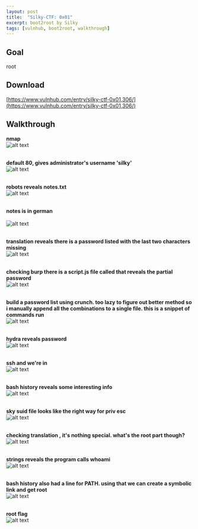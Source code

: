 ```yaml
---
layout: post
title:  "Silky-CTF: 0x01"
excerpt: boot2root by Silky
tags: [vulnhub, boot2root, walkthrough]
---
```


## Goal #
root

## Download #
[https://www.vulnhub.com/entry/silky-ctf-0x01,306/](https://www.vulnhub.com/entry/silky-ctf-0x01,306/)

## Walkthrough #

**nmap**
<br>![alt text](../vulnhub/Silky-CTF_0x01/nmap.png)
<br><br>

**default 80, gives administrator's username 'silky'**
<br>![alt text](../vulnhub/Silky-CTF_0x01/default80.png)
<br><br>

**robots reveals notes.txt**
<br>![alt text](../vulnhub/Silky-CTF_0x01/robots.png)
<br><br>

**notes is in german**<br>
<br>![alt text](../vulnhub/Silky-CTF_0x01/notes.png)
<br><br>

**translation reveals there is a password listed with the last two characters missing**
<br>![alt text](../vulnhub/Silky-CTF_0x01/translate.png)
<br><br>

**checking burp there is a script.js file called that reveals the partial password**
<br>![alt text](../vulnhub/Silky-CTF_0x01/scriptjs.png)
<br><br>

**build a password list using crunch. too lazy to figure out better method so i manually append all the combinations to a single file. this is a snippet of commands run**
<br>![alt text](../vulnhub/Silky-CTF_0x01/silkypass.png)
<br><br>

**hydra reveals password**
<br>![alt text](../vulnhub/Silky-CTF_0x01/hydra.png)
<br><br>

**ssh and we're in**
<br>![alt text](../vulnhub/Silky-CTF_0x01/ssh.png)
<br><br>

**bash history reveals some interesting info**
<br>![alt text](../vulnhub/Silky-CTF_0x01/bash_history.png)
<br><br>

**sky suid file looks like the right way for priv esc**
<br>![alt text](../vulnhub/Silky-CTF_0x01/sky.png)
<br><br>

**checking translation , it's nothing special. what's the root part though?**
<br>![alt text](../vulnhub/Silky-CTF_0x01/translate2.png)
<br><br>

**strings reveals the program calls whoami**
<br>![alt text](../vulnhub/Silky-CTF_0x01/strings.png)
<br><br>

**bash history also had a line for PATH. using that we can create a symbolic link and get root**
<br>![alt text](../vulnhub/Silky-CTF_0x01/priv_esc.png)
<br><br>

**root flag**
<br>![alt text](../vulnhub/Silky-CTF_0x01/root_flag.png)
<br><br>

